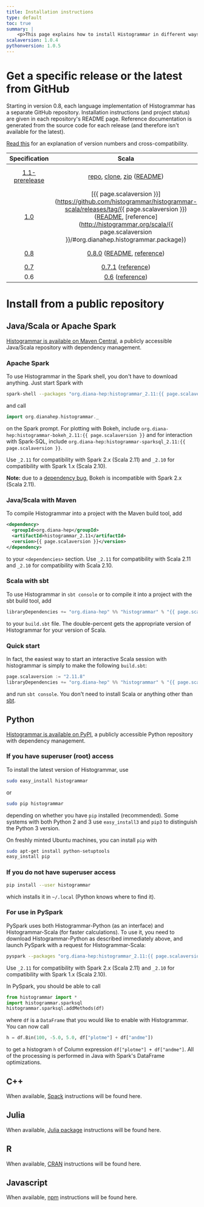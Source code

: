 ```yaml
---
title: Installation instructions
type: default
toc: true
summary: |
    <p>This page explains how to install Histogrammar in different ways. Use only the instructions relevant to your situation.</p>
scalaversion: 1.0.4
pythonversion: 1.0.5
---
```


# Get a specific release or the latest from GitHub

Starting in version 0.8, each language implementation of Histogrammar has a separate GitHub repository. Installation instructions (and project status) are given in each repository's README page. Reference documentation is generated from the source code for each release (and therefore isn't available for the latest).

[Read this](../specification/#version-numbers) for an explanation of version numbers and cross-compatibility.

| Specification | Scala | Python | C++ | Julia | R | Javascript |
|:-------------:|:-----:|:------:|:---:|:-----:|:-:|:----------:|
| [1.1-prerelease](../specification/1.1) | [repo](https://github.com/histogrammar/histogrammar-scala), [clone](https://github.com/histogrammar/histogrammar-scala.git), [zip](https://github.com/histogrammar/histogrammar-scala/archive/master.zip) ([README](http://github.com/histogrammar/histogrammar-scala/blob/master/README.md)) | [repo](https://github.com/histogrammar/histogrammar-python), [clone](https://github.com/histogrammar/histogrammar-python.git), [zip](https://github.com/histogrammar/histogrammar-python/archive/master.zip) ([README](http://github.com/histogrammar/histogrammar-python/blob/master/README.md)) | [repo](https://github.com/histogrammar/histogrammar-cpp), [clone](https://github.com/histogrammar/histogrammar-cpp.git), [zip](https://github.com/histogrammar/histogrammar-cpp/archive/master.zip) ([README](http://github.com/histogrammar/histogrammar-cpp/blob/master/README.md)) | [repo](https://github.com/histogrammar/Histogrammar.jl), [clone](https://github.com/histogrammar/Histogrammar.jl.git), [zip](https://github.com/histogrammar/Histogrammar.jl/archive/master.zip) ([README](http://github.com/histogrammar/Histogrammar.jl/blob/master/README.md)) | | |
| [1.0](../specification/1.0) | [{{ page.scalaversion }}](https://github.com/histogrammar/histogrammar-scala/releases/tag/{{ page.scalaversion }}) ([README](http://github.com/histogrammar/histogrammar-scala/blob/1.0.x/README.md), [reference](http://histogrammar.org/scala/{{ page.scalaversion }}/#org.dianahep.histogrammar.package)) | [{{ page.pythonversion }}](https://github.com/histogrammar/histogrammar-python/releases/tag/{{ page.pythonversion }}) ([README](http://github.com/histogrammar/histogrammar-python/blob/1.0.x/README.md), [reference](http://histogrammar.org/python/{{ page.pythonversion }}/)) | [1.0.0](https://github.com/histogrammar/histogrammar-cpp/releases/tag/1.0.0) ([README](http://github.com/histogrammar/histogrammar-cpp/blob/1.0.x/README.md)) | [1.0.0](https://github.com/histogrammar/Histogrammar.jl/releases/tag/1.0.0) ([README](http://github.com/histogrammar/Histogrammar.jl/blob/1.0.x/README.md)) | | |
| [0.8](../specification/0.8) | [0.8.0](https://github.com/histogrammar/histogrammar-scala/releases/tag/0.8.0) ([README](http://github.com/histogrammar/histogrammar-scala/blob/0.8.x/README.md), [reference](http://histogrammar.org/scala/0.8.0/#org.dianahep.histogrammar.package)) | [0.8.0](https://github.com/histogrammar/histogrammar-python/releases/tag/0.8.0) ([README](http://github.com/histogrammar/histogrammar-python/blob/0.8.x/README.md), [reference](http://histogrammar.org/python/0.8.0/)) | [0.8.0](https://github.com/histogrammar/histogrammar-cpp/releases/tag/0.8.0) ([README](http://github.com/histogrammar/histogrammar-cpp/blob/0.8.x/README.md)) | [0.8.0](https://github.com/histogrammar/Histogrammar.jl/releases/tag/0.8.0) ([README](http://github.com/histogrammar/Histogrammar.jl/blob/0.8.x/README.md)) | | |
| [0.7](../specification/0.7) | [0.7.1](https://github.com/histogrammar/histogrammar-multilang/releases/tag/0.7.1) ([reference](http://histogrammar.org/scala/0.7.1/#org.dianahep.histogrammar.package)) | [0.7.1](https://github.com/histogrammar/histogrammar-multilang/releases/tag/0.7.1) ([reference](http://histogrammar.org/python/0.7.1/)) | [0.7.1](https://github.com/histogrammar/histogrammar-multilang/releases/tag/0.7.1) | | | |
| 0.6 | [0.6](https://github.com/histogrammar/histogrammar-multilang/releases/tag/0.6) ([reference](http://histogrammar.org/scala/0.6/#org.dianahep.histogrammar.package)) | [0.6](https://github.com/histogrammar/histogrammar-multilang/releases/tag/0.6) | [0.6](https://github.com/histogrammar/histogrammar-multilang/releases/tag/0.6) | | | |

# Install from a public repository

## Java/Scala or Apache Spark

<a href="http://search.maven.org/#search|ga|1|histogrammar">Histogrammar is available on Maven Central</a>, a publicly accessible Java/Scala repository with dependency management.

### Apache Spark

To use Histogrammar in the Spark shell, you don't have to download anything. Just start Spark with

```bash
spark-shell --packages "org.diana-hep:histogrammar_2.11:{{ page.scalaversion }}"
```

and call

```scala
import org.dianahep.histogrammar._
```

on the Spark prompt. For plotting with Bokeh, include `org.diana-hep:histogrammar-bokeh_2.11:{{ page.scalaversion }}` and for interaction with Spark-SQL, include `org.diana-hep:histogrammar-sparksql_2.11:{{ page.scalaversion }}`.

Use `_2.11` for compatibility with Spark 2.x (Scala 2.11) and `_2.10` for compatibility with Spark 1.x (Scala 2.10).

**Note:** due to a [dependency bug](https://github.com/bokeh/bokeh-scala/issues/28), Bokeh is incompatible with Spark 2.x (Scala 2.11).

### Java/Scala with Maven

To compile Histogrammar into a project with the Maven build tool, add

```xml
<dependency>
  <groupId>org.diana-hep</groupId>
  <artifactId>histogrammar_2.11</artifactId>
  <version>{{ page.scalaversion }}</version>
</dependency>
```

to your `<dependencies>` section. Use `_2.11` for compatibility with Scala 2.11 and `_2.10` for compatibility with Scala 2.10.

### Scala with sbt

To use Histogrammar in `sbt console` or to compile it into a project with the sbt build tool, add

```scala
libraryDependencies += "org.diana-hep" %% "histogrammar" % "{{ page.scalaversion }}"
```

to your `build.sbt` file. The double-percent gets the appropriate version of Histogrammar for your version of Scala.

### Quick start

In fact, the easiest way to start an interactive Scala session with histogrammar is simply to make the following `build.sbt`:

```scala
page.scalaversion := "2.11.8"
libraryDependencies += "org.diana-hep" %% "histogrammar" % "{{ page.scalaversion }}"
```

and run `sbt console`. You don't need to install Scala or anything other than [sbt](http://www.scala-sbt.org/download.html).

## Python

<a href="https://pypi.python.org/pypi/Histogrammar/">Histogrammar is available on PyPI</a>, a publicly accessible Python repository with dependency management.

### If you have superuser (root) access

To install the latest version of Histogrammar, use

```bash
sudo easy_install histogrammar
```

or

```bash
sudo pip histogrammar
```

depending on whether you have `pip` installed (recommended). Some systems with both Python 2 and 3 use `easy_install3` and `pip3` to distinguish the Python 3 version.

On freshly minted Ubuntu machines, you can install `pip` with

```bash
sudo apt-get install python-setuptools
easy_install pip
```

### If you do not have superuser access

```bash
pip install --user histogrammar
```

which installs it in `~/.local` (Python knows where to find it).

### For use in PySpark

PySpark uses both Histogrammar-Python (as an interface) and Histogrammar-Scala (for faster calculations). To use it, you need to download Histogrammar-Python as described immediately above, and launch PySpark with a request for Histogrammar-Scala:

```bash
pyspark --packages "org.diana-hep:histogrammar_2.11:{{ page.scalaversion }}"
```

Use `_2.11` for compatibility with Spark 2.x (Scala 2.11) and `_2.10` for compatibility with Spark 1.x (Scala 2.10).

In PySpark, you should be able to call

```python
from histogrammar import *
import histogrammar.sparksql
histogrammar.sparksql.addMethods(df)
```

where `df` is a `DataFrame` that you would like to enable with Histogrammar. You can now call

```python
h = df.Bin(100, -5.0, 5.0, df["plotme"] + df["andme"])
```

to get a histogram `h` of Column expression `df["plotme"] + df["andme"]`. All of the processing is performed in Java with Spark's DataFrame optimizations.

## C++

When available, [Spack](https://github.com/LLNL/spack) instructions will be found here.

## Julia

When available, [Julia package](http://pkg.julialang.org/) instructions will be found here.

## R

When available, [CRAN](https://cran.r-project.org/) instructions will be found here.

## Javascript

When available, [npm](https://www.npmjs.com/) instructions will be found here.
